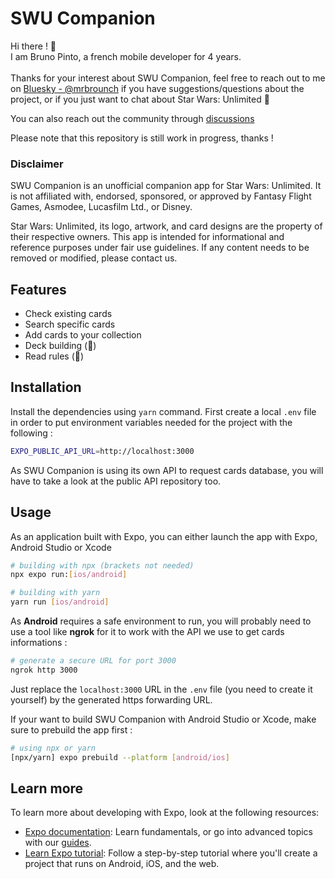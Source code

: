 # SWU Companion

Hi there ! 👋 <br>
I am Bruno Pinto, a french mobile developer for 4 years.<br><br>
Thanks for your interest about SWU Companion, feel free to reach out to me on [Bluesky - @mrbrounch](https://bsky.app/profile/mrbrounch.bsky.social) if you have suggestions/questions about the project, or if you just want to chat about Star Wars: Unlimited 🤘

You can also reach out the community through [discussions](https://github.com/brpinto/swu-companion-app/discussions/categories/ideas)

Please note that this repository is still work in progress, thanks !

### Disclaimer

SWU Companion is an unofficial companion app for Star Wars: Unlimited. It is not affiliated with, endorsed, sponsored, or approved by Fantasy Flight Games, Asmodee, Lucasfilm Ltd., or Disney.

Star Wars: Unlimited, its logo, artwork, and card designs are the property of their respective owners. This app is intended for informational and reference purposes under fair use guidelines. If any content needs to be removed or modified, please contact us.

## Features

- Check existing cards
- Search specific cards
- Add cards to your collection
- Deck building (🚧)
- Read rules (🧭)

## Installation

Install the dependencies using `yarn` command.
First create a local `.env` file in order to put environment variables needed for the project with the following :

```bash
EXPO_PUBLIC_API_URL=http://localhost:3000
```

As SWU Companion is using its own API to request cards database, you will have to take a look at the public API repository too.

## Usage

As an application built with Expo, you can either launch the app with Expo, Android Studio or Xcode

```bash
# building with npx (brackets not needed)
npx expo run:[ios/android]

# building with yarn
yarn run [ios/android]
```

As **Android** requires a safe environment to run, you will probably need to use a tool like **ngrok** for it to work with the API we use to get cards informations :

```bash
# generate a secure URL for port 3000
ngrok http 3000
```

Just replace the `localhost:3000` URL in the `.env` file (you need to create it yourself) by the generated https forwarding URL.

If your want to build SWU Companion with Android Studio or Xcode, make sure to prebuild the app first :

```bash
# using npx or yarn
[npx/yarn] expo prebuild --platform [android/ios]
```

## Learn more

To learn more about developing with Expo, look at the following resources:

- [Expo documentation](https://docs.expo.dev/): Learn fundamentals, or go into advanced topics with our [guides](https://docs.expo.dev/guides).
- [Learn Expo tutorial](https://docs.expo.dev/tutorial/introduction/): Follow a step-by-step tutorial where you'll create a project that runs on Android, iOS, and the web.
